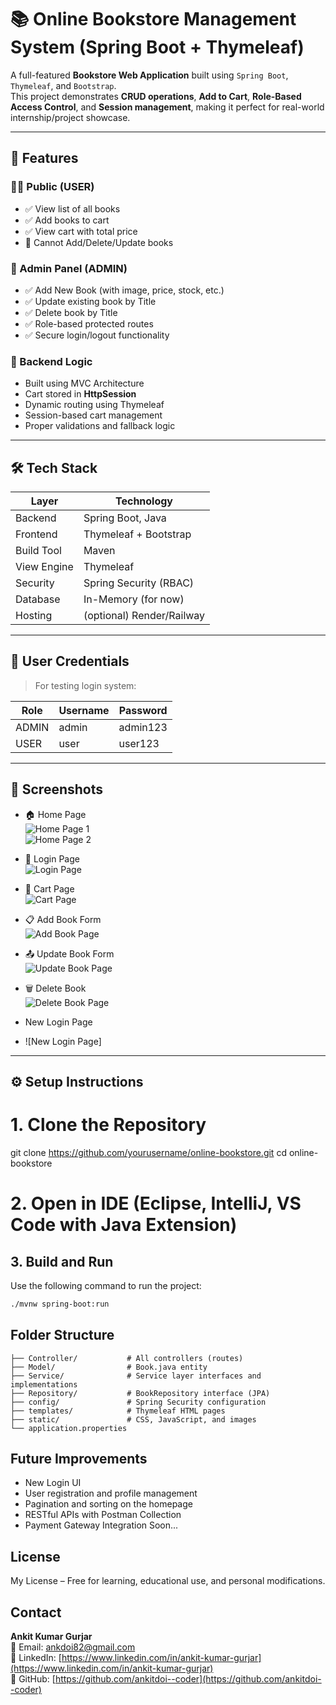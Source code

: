   # 📚 Online Bookstore Management System (Spring Boot + Thymeleaf)

A full-featured **Bookstore Web Application** built using `Spring Boot`, `Thymeleaf`, and `Bootstrap`.  
This project demonstrates **CRUD operations**, **Add to Cart**, **Role-Based Access Control**, and **Session management**, making it perfect for real-world internship/project showcase.

---

## 🚀 Features

### 🧑‍💻 Public (USER)
- ✅ View list of all books
- ✅ Add books to cart
- ✅ View cart with total price
- 🔐 Cannot Add/Delete/Update books

### 🔐 Admin Panel (ADMIN)
- ✅ Add New Book (with image, price, stock, etc.)
- ✅ Update existing book by Title
- ✅ Delete book by Title
- ✅ Role-based protected routes
- ✅ Secure login/logout functionality

### 🧠 Backend Logic
- Built using MVC Architecture
- Cart stored in **HttpSession**
- Dynamic routing using Thymeleaf
- Session-based cart management
- Proper validations and fallback logic

---

## 🛠️ Tech Stack

| Layer        | Technology               |
|-------------|--------------------------|
| Backend     | Spring Boot, Java        |
| Frontend    | Thymeleaf + Bootstrap    |
| Build Tool  | Maven                    |
| View Engine | Thymeleaf                |
| Security    | Spring Security (RBAC)   |
| Database    | In-Memory (for now)      |
| Hosting     | (optional) Render/Railway |

---

## 👤 User Credentials

> For testing login system:

| Role   | Username | Password   |
|--------|----------|------------|
| ADMIN  | admin    | admin123   |
| USER   | user     | user123    |

---

## 📸 Screenshots


- 🏠 Home Page  
  ![Home Page 1](https://github.com/ankitdoi-coder/Book-Store-Web-Application-Full-Stack-Java/blob/main/Deployment%20ScreenShot/HomePage_1.png)  
  ![Home Page 2](https://github.com/ankitdoi-coder/Book-Store-Web-Application-Full-Stack-Java/blob/main/Deployment%20ScreenShot/HomePage_2.png)

- 🔐 Login Page  
  ![Login Page](https://github.com/ankitdoi-coder/Book-Store-Web-Application-Full-Stack-Java/blob/main/Deployment%20ScreenShot/Login_Page.png)

- 🛒 Cart Page  
  ![Cart Page](https://github.com/ankitdoi-coder/Book-Store-Web-Application-Full-Stack-Java/blob/main/Deployment%20ScreenShot/Cart_Page.png)

- 📋 Add Book Form  
  ![Add Book Page](https://github.com/ankitdoi-coder/Book-Store-Web-Application-Full-Stack-Java/blob/main/Deployment%20ScreenShot/Add_New_Book_Page.png)

- 📤 Update Book Form  
  ![Update Book Page](https://github.com/ankitdoi-coder/Book-Store-Web-Application-Full-Stack-Java/blob/main/Deployment%20ScreenShot/Update_BookPage.png)

- 🗑️ Delete Book  
  ![Delete Book Page](https://github.com/ankitdoi-coder/Book-Store-Web-Application-Full-Stack-Java/blob/main/Deployment%20ScreenShot/Delete_A_Book_Page.png)

- New Login Page
- ![New Login Page]
---

## ⚙️ Setup Instructions


# 1. Clone the Repository
git clone https://github.com/yourusername/online-bookstore.git
cd online-bookstore

# 2. Open in IDE (Eclipse, IntelliJ, VS Code with Java Extension)


## 3. Build and Run

Use the following command to run the project:

```bash
./mvnw spring-boot:run
```

## Folder Structure

```
├── Controller/           # All controllers (routes)
├── Model/                # Book.java entity
├── Service/              # Service layer interfaces and implementations
├── Repository/           # BookRepository interface (JPA)
├── config/               # Spring Security configuration
├── templates/            # Thymeleaf HTML pages
├── static/               # CSS, JavaScript, and images
└── application.properties
```

## Future Improvements

- New Login UI  
- User registration and profile management  
- Pagination and sorting on the homepage  
- RESTful APIs with Postman Collection  
- Payment Gateway Integration Soon...

## License

My License – Free for learning, educational use, and personal modifications.

## Contact

**Ankit Kumar Gurjar**  
📧 Email: ankdoi82@gmail.com  
🔗 LinkedIn: [https://www.linkedin.com/in/ankit-kumar-gurjar](https://www.linkedin.com/in/ankit-kumar-gurjar)  
📂 GitHub: [https://github.com/ankitdoi--coder](https://github.com/ankitdoi--coder)
